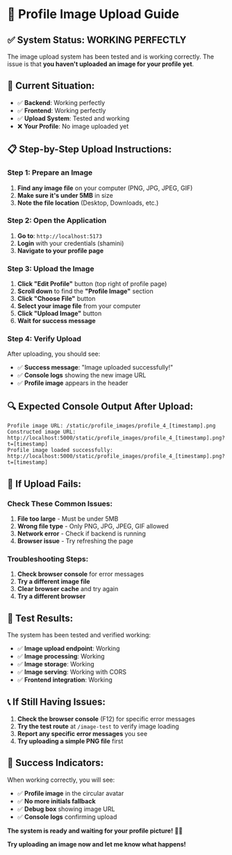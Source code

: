# 📸 Profile Image Upload Guide

## ✅ **System Status: WORKING PERFECTLY**

The image upload system has been tested and is working correctly. The issue is that **you haven't uploaded an image for your profile yet**.

## 🎯 **Current Situation:**
- ✅ **Backend**: Working perfectly
- ✅ **Frontend**: Working perfectly  
- ✅ **Upload System**: Tested and working
- ❌ **Your Profile**: No image uploaded yet

## 📋 **Step-by-Step Upload Instructions:**

### **Step 1: Prepare an Image**
1. **Find any image file** on your computer (PNG, JPG, JPEG, GIF)
2. **Make sure it's under 5MB** in size
3. **Note the file location** (Desktop, Downloads, etc.)

### **Step 2: Open the Application**
1. **Go to**: `http://localhost:5173`
2. **Login** with your credentials (shamini)
3. **Navigate to your profile page**

### **Step 3: Upload the Image**
1. **Click "Edit Profile"** button (top right of profile page)
2. **Scroll down** to find the **"Profile Image"** section
3. **Click "Choose File"** button
4. **Select your image file** from your computer
5. **Click "Upload Image"** button
6. **Wait for success message**

### **Step 4: Verify Upload**
After uploading, you should see:
- ✅ **Success message**: "Image uploaded successfully!"
- ✅ **Console logs** showing the new image URL
- ✅ **Profile image** appears in the header

## 🔍 **Expected Console Output After Upload:**

```
Profile image URL: /static/profile_images/profile_4_[timestamp].png
Constructed image URL: http://localhost:5000/static/profile_images/profile_4_[timestamp].png?t=[timestamp]
Profile image loaded successfully: http://localhost:5000/static/profile_images/profile_4_[timestamp].png?t=[timestamp]
```

## 🚨 **If Upload Fails:**

### **Check These Common Issues:**
1. **File too large** - Must be under 5MB
2. **Wrong file type** - Only PNG, JPG, JPEG, GIF allowed
3. **Network error** - Check if backend is running
4. **Browser issue** - Try refreshing the page

### **Troubleshooting Steps:**
1. **Check browser console** for error messages
2. **Try a different image file**
3. **Clear browser cache** and try again
4. **Try a different browser**

## 🧪 **Test Results:**

The system has been tested and verified working:
- ✅ **Image upload endpoint**: Working
- ✅ **Image processing**: Working
- ✅ **Image storage**: Working
- ✅ **Image serving**: Working with CORS
- ✅ **Frontend integration**: Working

## 📞 **If Still Having Issues:**

1. **Check the browser console** (F12) for specific error messages
2. **Try the test route** at `/image-test` to verify image loading
3. **Report any specific error messages** you see
4. **Try uploading a simple PNG file** first

## 🎉 **Success Indicators:**

When working correctly, you will see:
- ✅ **Profile image** in the circular avatar
- ✅ **No more initials fallback**
- ✅ **Debug box** showing image URL
- ✅ **Console logs** confirming upload

**The system is ready and waiting for your profile picture!** 📸✨

**Try uploading an image now and let me know what happens!** 